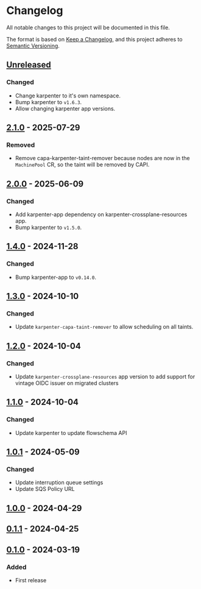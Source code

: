# Changelog

All notable changes to this project will be documented in this file.

The format is based on [Keep a Changelog](https://keepachangelog.com/en/1.0.0/),
and this project adheres to [Semantic Versioning](https://semver.org/spec/v2.0.0.html).

## [Unreleased]

### Changed

- Change karpenter to it's own namespace.
- Bump karpenter to `v1.6.3`.
- Allow changing karpenter app versions.

## [2.1.0] - 2025-07-29

### Removed

- Remove capa-karpenter-taint-remover because nodes are now in the `MachinePool` CR, so the taint will be removed by CAPI.

## [2.0.0] - 2025-06-09

### Changed

- Add karpenter-app dependency on karpenter-crossplane-resources app.
- Bump karpenter to `v1.5.0`.

## [1.4.0] - 2024-11-28

### Changed

- Bump karpenter-app to `v0.14.0`.

## [1.3.0] - 2024-10-10

### Changed

- Update `karpenter-capa-taint-remover` to allow scheduling on all taints.

## [1.2.0] - 2024-10-04

### Changed

- Update `karpenter-crossplane-resources` app version to add support for vintage OIDC issuer on migrated clusters

## [1.1.0] - 2024-10-04

### Changed

- Update karpenter to update flowschema API

## [1.0.1] - 2024-05-09

### Changed

- Update interruption queue settings
- Update SQS Policy URL

## [1.0.0] - 2024-04-29

## [0.1.1] - 2024-04-25

## [0.1.0] - 2024-03-19

### Added

- First release

[Unreleased]: https://github.com/giantswarm/karpenter-bundle/compare/v2.1.0...HEAD
[2.1.0]: https://github.com/giantswarm/karpenter-bundle/compare/v2.0.0...v2.1.0
[2.0.0]: https://github.com/giantswarm/karpenter-bundle/compare/v1.4.0...v2.0.0
[1.4.0]: https://github.com/giantswarm/karpenter-bundle/compare/v1.3.0...v1.4.0
[1.3.0]: https://github.com/giantswarm/karpenter-bundle/compare/v1.2.0...v1.3.0
[1.2.0]: https://github.com/giantswarm/karpenter-bundle/compare/v1.1.0...v1.2.0
[1.1.0]: https://github.com/giantswarm/karpenter-bundle/compare/v1.0.1...v1.1.0
[1.0.1]: https://github.com/giantswarm/karpenter-bundle/compare/v1.0.0...v1.0.1
[1.0.0]: https://github.com/giantswarm/karpenter-bundle/compare/v0.1.1...v1.0.0
[0.1.1]: https://github.com/giantswarm/karpenter-bundle/compare/v0.1.0...v0.1.1
[0.1.0]: https://github.com/giantswarm/karpenter-bundle/compare/v0.0.1...v0.1.0
